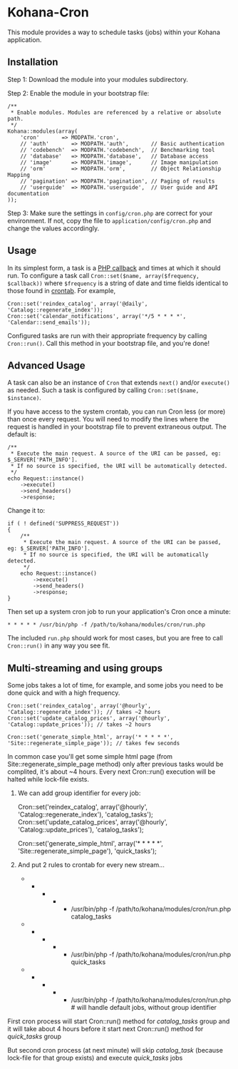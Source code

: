 # Kohana-Cron

This module provides a way to schedule tasks (jobs) within your Kohana application.


## Installation

Step 1: Download the module into your modules subdirectory.

Step 2: Enable the module in your bootstrap file:

	/**
	 * Enable modules. Modules are referenced by a relative or absolute path.
	 */
	Kohana::modules(array(
		'cron'       => MODPATH.'cron',
		// 'auth'       => MODPATH.'auth',       // Basic authentication
		// 'codebench'  => MODPATH.'codebench',  // Benchmarking tool
		// 'database'   => MODPATH.'database',   // Database access
		// 'image'      => MODPATH.'image',      // Image manipulation
		// 'orm'        => MODPATH.'orm',        // Object Relationship Mapping
		// 'pagination' => MODPATH.'pagination', // Paging of results
		// 'userguide'  => MODPATH.'userguide',  // User guide and API documentation
	));


Step 3: Make sure the settings in `config/cron.php` are correct for your environment.
If not, copy the file to `application/config/cron.php` and change the values accordingly.


## Usage

In its simplest form, a task is a [PHP callback][1] and times at which it should run.
To configure a task call `Cron::set($name, array($frequency, $callback))` where
`$frequency` is a string of date and time fields identical to those found in [crontab][2].
For example,

	Cron::set('reindex_catalog', array('@daily', 'Catalog::regenerate_index'));
	Cron::set('calendar_notifications', array('*/5 * * * *', 'Calendar::send_emails'));

Configured tasks are run with their appropriate frequency by calling `Cron::run()`. Call
this method in your bootstrap file, and you're done!


## Advanced Usage

A task can also be an instance of `Cron` that extends `next()` and/or `execute()` as
needed. Such a task is configured by calling `Cron::set($name, $instance)`.

If you have access to the system crontab, you can run Cron less (or more) than once
every request. You will need to modify the lines where the request is handled in your
bootstrap file to prevent extraneous output. The default is:

	/**
	 * Execute the main request. A source of the URI can be passed, eg: $_SERVER['PATH_INFO'].
	 * If no source is specified, the URI will be automatically detected.
	 */
	echo Request::instance()
		->execute()
		->send_headers()
		->response;

Change it to:

	if ( ! defined('SUPPRESS_REQUEST'))
	{
		/**
		 * Execute the main request. A source of the URI can be passed, eg: $_SERVER['PATH_INFO'].
		 * If no source is specified, the URI will be automatically detected.
		 */
		echo Request::instance()
			->execute()
			->send_headers()
			->response;
	}

Then set up a system cron job to run your application's Cron once a minute:

	* * * * * /usr/bin/php -f /path/to/kohana/modules/cron/run.php

The included `run.php` should work for most cases, but you are free to call `Cron::run()`
in any way you see fit.


## Multi-streaming and using groups

Some jobs takes a lot of time, for example, and some jobs you need to be done quick and with a high frequency.

	Cron::set('reindex_catalog', array('@hourly', 'Catalog::regenerate_index')); // takes ~2 hours
	Cron::set('update_catalog_prices', array('@hourly', 'Catalog::update_prices')); // takes ~2 hours

	Cron::set('generate_simple_html', array('* * * * *', 'Site::regenerate_simple_page')); // takes few seconds

In common case you'll get some simple html page (from Site::regenerate_simple_page method) only after previous tasks
would be complited, it's about ~4 hours. Every next Cron::run() execution will be halted while lock-file exists.

1) We can add group identifier for every job:

    Cron::set('reindex_catalog', array('@hourly', 'Catalog::regenerate_index'), 'catalog_tasks');
    Cron::set('update_catalog_prices', array('@hourly', 'Catalog::update_prices'), 'catalog_tasks');

    Cron::set('generate_simple_html', array('* * * * *', 'Site::regenerate_simple_page'), 'quick_tasks');

2) And put 2 rules to crontab for every new stream...

    * * * * * /usr/bin/php -f /path/to/kohana/modules/cron/run.php catalog_tasks
    * * * * * /usr/bin/php -f /path/to/kohana/modules/cron/run.php quick_tasks

    * * * * * /usr/bin/php -f /path/to/kohana/modules/cron/run.php # will handle default jobs, without group identifier

First cron process will start Cron::run() method for _catalog_tasks_ group and it will take about 4 hours before it start
next Cron::run() method for _quick_tasks_ group

But second cron process (at next minute) will skip _catalog_task_ (because lock-file for that group exists) and execute
_quick_tasks_ jobs


  [1]: http://php.net/manual/language.pseudo-types.php#language.types.callback
  [2]: http://linux.die.net/man/5/crontab
